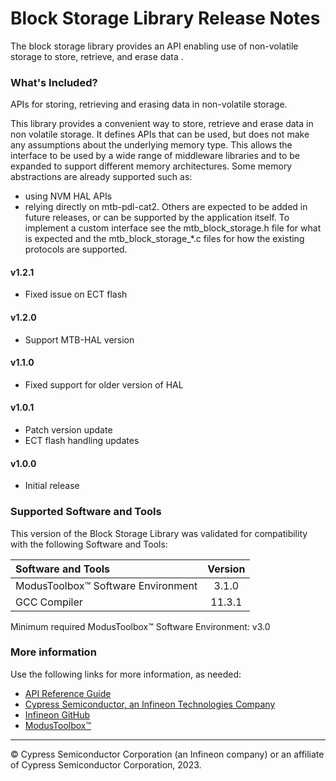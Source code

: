 # Block Storage Library Release Notes
The block storage library provides an API enabling use of non-volatile storage to store, retrieve, and erase data .

### What's Included?
APIs for storing, retrieving and erasing data in non-volatile storage.

This library provides a convenient way to store, retrieve and erase data in non volatile storage.
It defines APIs that can be used, but does not make any assumptions about the underlying memory type.
This allows the interface to be used by a wide range of middleware libraries and to be expanded to support different memory architectures.
Some memory abstractions are already supported such as:
* using NVM HAL APIs
* relying directly on mtb-pdl-cat2.
Others are expected to be added in future releases, or can be supported by the application itself.
To implement a custom interface see the mtb_block_storage.h file for what is expected and the mtb_block_storage_*.c files for how the existing protocols are supported.

#### v1.2.1
* Fixed issue on ECT flash

#### v1.2.0
* Support MTB-HAL version

#### v1.1.0
* Fixed support for older version of HAL

#### v1.0.1
* Patch version update
* ECT flash handling updates

#### v1.0.0
* Initial release

### Supported Software and Tools
This version of the Block Storage Library was validated for compatibility with the following Software and Tools:

| Software and Tools                        | Version |
| :---                                      | :----:  |
| ModusToolbox™ Software Environment        | 3.1.0   |
| GCC Compiler                              | 11.3.1  |

Minimum required ModusToolbox™ Software Environment: v3.0

### More information
Use the following links for more information, as needed:
* [API Reference Guide](https://infineon.github.io/block-storage/html/modules.html)
* [Cypress Semiconductor, an Infineon Technologies Company](http://www.infineon.com)
* [Infineon GitHub](https://github.com/infineon)
* [ModusToolbox™](https://www.cypress.com/products/modustoolbox-software-environment)

---
© Cypress Semiconductor Corporation (an Infineon company) or an affiliate of Cypress Semiconductor Corporation, 2023.
